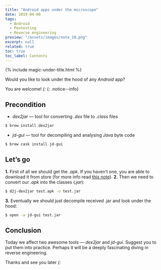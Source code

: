 ```yaml
---
title: "Android apps under the microscope"
date: 2019-04-06
tags:
  - Android
  - Pentesting
  - Reverse engineering
preview: "/assets/images/note_10.png"
excerpt: null
related: true
toc: true
toc_label: Contents
---
```


{% include magic-under-title.html %}

Would you like to look under the hood of any *Android* app?

You are welcome! *(:*
{: .notice--info}

## Precondition

- *dex2jar* — tool for converting *.dex* file to *.class* files

```bash
$ brew install dex2jar
```

- *jd-gui* — tool for decompiling and analysing *Java* byte code

```bash
$ brew cask install jd-gui
```

## Let’s go

**1.** First of all we should get the *.apk*. If you haven’t one, you are able to download it from store (for more info read <a href="/note-7/" rel="permalink">this note</a>).
**2.** Then we need to convert our *.apk* into the classes (*.jar*):

```bash
$ d2j-dex2jar test.apk -o test.jar
```
**3.** Eventually we should just decompile received .jar and look under the hood:

```bash
$ open -a jd-gui test.jar
```

## Conclusion

Today we affect two awesome tools — *dex2jar* and *jd-gui*. Suggest you to put them into practice. Perhaps it will be a deeply fascinating diving in reverse engineering.

Thanks and see you later *(:*
